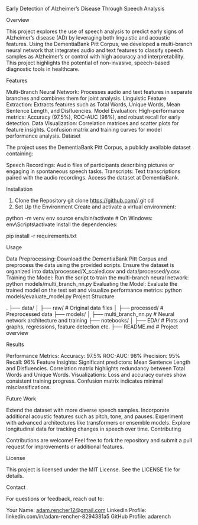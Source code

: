 Early Detection of Alzheimer’s Disease Through Speech Analysis

Overview

This project explores the use of speech analysis to predict early signs of Alzheimer’s disease (AD) by leveraging both linguistic and acoustic features. Using the DementiaBank Pitt Corpus, we developed a multi-branch neural network that integrates audio and text features to classify speech samples as Alzheimer’s or control with high accuracy and interpretability. This project highlights the potential of non-invasive, speech-based diagnostic tools in healthcare.

Features

Multi-Branch Neural Network:
Processes audio and text features in separate branches and combines them for joint analysis.
Linguistic Feature Extraction:
Extracts features such as Total Words, Unique Words, Mean Sentence Length, and Disfluencies.
Model Evaluation:
High-performance metrics: Accuracy (97.5%), ROC-AUC (98%), and robust recall for early detection.
Data Visualization:
Correlation matrices and scatter plots for feature insights.
Confusion matrix and training curves for model performance analysis.
Dataset

The project uses the DementiaBank Pitt Corpus, a publicly available dataset containing:

Speech Recordings: Audio files of participants describing pictures or engaging in spontaneous speech tasks.
Transcripts: Text transcriptions paired with the audio recordings.
Access the dataset at DementiaBank.

Installation

1. Clone the Repository
git clone https://github.com/<your-username>/<repo-name>.git
cd <repo-name>
2. Set Up the Environment
Create and activate a virtual environment:

python -m venv env
source env/bin/activate  # On Windows: env\Scripts\activate
Install the dependencies:

pip install -r requirements.txt

Usage

Data Preprocessing:
Download the DementiaBank Pitt Corpus and preprocess the data using the provided scripts.
Ensure the dataset is organized into data/processed/X_scaled.csv and data/processed/y.csv.
Training the Model:
Run the script to train the multi-branch neural network:
python models/multi_branch_nn.py
Evaluating the Model:
Evaluate the trained model on the test set and visualize performance metrics:
python models/evaluate_model.py
Project Structure

.
├── data/
│   ├── raw/                  # Original data files
│   ├── processed/            # Preprocessed data
├── models/
│   ├── multi_branch_nn.py    # Neural network architecture and training
├── notebooks/
│   ├── EDA/                  # Plots and graphs, regressions, feature detection etc.
├── README.md                 # Project overview

Results

Performance Metrics:
Accuracy: 97.5%
ROC-AUC: 98%
Precision: 95%
Recall: 96%
Feature Insights:
Significant predictors: Mean Sentence Length and Disfluencies.
Correlation matrix highlights redundancy between Total Words and Unique Words.
Visualizations:
Loss and accuracy curves show consistent training progress.
Confusion matrix indicates minimal misclassifications.

Future Work

Extend the dataset with more diverse speech samples.
Incorporate additional acoustic features such as pitch, tone, and pauses.
Experiment with advanced architectures like transformers or ensemble models.
Explore longitudinal data for tracking changes in speech over time.
Contributing

Contributions are welcome! Feel free to fork the repository and submit a pull request for improvements or additional features.

License

This project is licensed under the MIT License. See the LICENSE file for details.

Contact

For questions or feedback, reach out to:

Your Name: adam.rencher12@gmail.com
LinkedIn Profile: linkedin.com/in/adam-rencher-8294381a5
GitHub Profile: adarench
